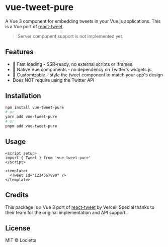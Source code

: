 # vue-tweet-pure

A Vue 3 component for embedding tweets in your Vue.js applications. This is a Vue port of [react-tweet](https://github.com/vercel/react-tweet).

> Server component support is not implemented yet.

## Features

- 🚀 Fast loading - SSR-ready, no external scripts or iframes
- 💪 Native Vue components - no dependency on Twitter's widgets.js
- 🎨 Customizable - style the tweet component to match your app's design
- Does NOT require using the Twitter API

## Installation

```bash
npm install vue-tweet-pure
# or
yarn add vue-tweet-pure
# or
pnpm add vue-tweet-pure
```

## Usage

```vue
<script setup>
import { Tweet } from 'vue-tweet-pure'
</script>

<template>
  <Tweet id="1234567890" />
</template>
```

## Credits

This package is a Vue 3 port of [react-tweet](https://github.com/vercel/react-tweet) by Vercel. Special thanks to their team for the original implementation and API support.

## License

MIT © Locietta
